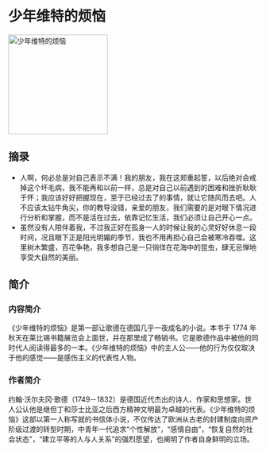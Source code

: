 # 少年维特的烦恼

<img style="width: 200px;" src="https://img9.doubanio.com/view/subject/s/public/s4569878.jpg" alt="少年维特的烦恼" />

## 摘录

- 人啊，何必总是对自己表示不满！我的朋友，我在这郑重起誓，以后绝对会戒掉这个坏毛病，我不能再和以前一样，总是对自己以前遇到的困难和挫折耿耿于怀；我应该好好把握现在，至于已经过去了的事情，就让它随风而去吧。人不应该太钻牛角尖，你的教导没错，亲爱的朋友，我们需要的是对眼下情况进行分析和掌握，而不是活在过去，依靠记忆生活，我们必须让自己开心一点。
- 虽然没有人陪伴着我，不过我正好在孤身一人的时候让我的心灵好好休息一段时间，况且眼下正是阳光明媚的季节，我也不用再担心自己会被寒冷吞噬。这里树木繁盛，百花争艳，我多想自己是一只徜徉在花海中的昆虫，肆无忌惮地享受大自然的美丽。 

## 简介

### 内容简介

《少年维特的烦恼》是第一部让歌德在德国几乎一夜成名的小说。本书于 1774 年秋天在莱比锡书籍展览会上面世，并在那里成了畅销书。它是歌德作品中被他的同时代人阅读得最多的一本。《少年维特的烦恼》中的主人公——他的行为仅仅取决于他的感觉——是感伤主义的代表性人物。


### 作者简介

约翰·沃尔夫冈·歌德（1749－1832）是德国近代杰出的诗人、作家和思想家。世人公认他是继但丁和莎士比亚之后西方精神文明最为卓越的代表。《少年维特的烦恼》这部以第一人称写就的书信体小说，不仅传达了欧洲从古老的封建制度向资产阶级过渡的转型时期，中青年一代追求“个性解放”，“感情自由”，“恢复自然的社会状态”，“建立平等的人与人关系”的强烈愿望，也阐明了作者自身鲜明的立场。
